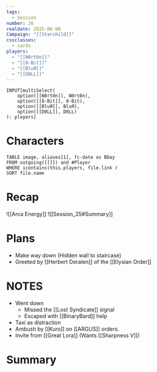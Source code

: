 ```yaml
---
tags:
  - Session
number: 26
realdate: 2025-06-08
Campaign: "[[Starchild]]"
cssclasses:
  - cards
players:
  - "[[N0rt0n]]"
  - "[[8-Bit]]"
  - "[[BluЯ]]"
  - "[[D0LL]]"
---
```

```meta-bind
INPUT[multiSelect(
	option([[N0rt0n]], N0rt0n),
	option([[8-Bit]], 8-Bit),
	option([[BluЯ]], BluЯ),
	option([[D0LL]], D0LL)
): players]
```
# Characters
```dataview
TABLE image, aliases[1], fc-date as BDay
FROM outgoing([[]]) and #Player
WHERE icontains(this.players, file.link )
SORT file.name
```
# Recap
![[Arca Energy]]
![[Session_25#Summary]]
# Plans
- Make way down (Hidden wall to staircase)
- Greeted by [[Herbert Deralen]] of the [[Elysian Order]]
# NOTES
- Went down
	- Missed the [[Lost Syndicate]] signal
	- Escaped with [[BinaryBard]] help
- Taxi as distraction
- Ambush by [[Kuro]] on [[ARGUS]] orders.
- Invite from [[Great Lora]] (Wants [[Sharpness V]])
# Summary
